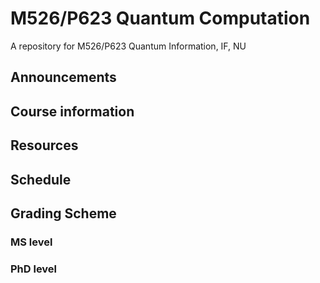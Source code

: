 # M526/P623 Quantum Computation
A repository for M526/P623 Quantum Information, IF, NU

## Announcements

## Course information

## Resources

## Schedule

## Grading Scheme

### MS level

### PhD level
